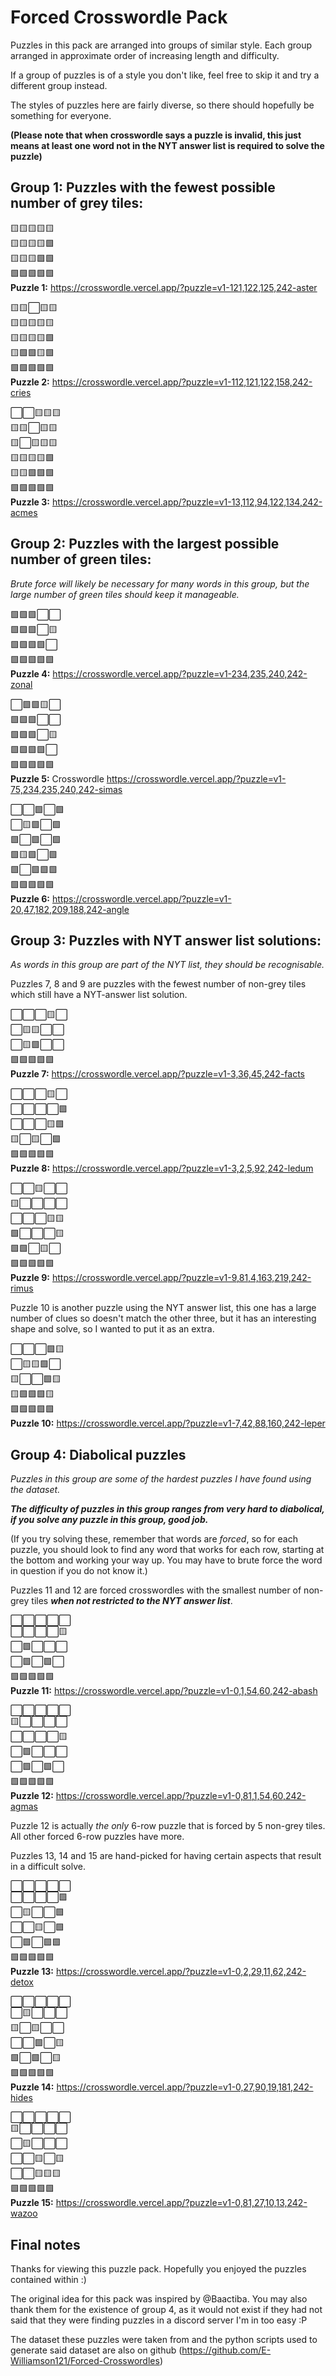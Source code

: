 # Forced Crosswordle Pack

Puzzles in this pack are arranged into groups of similar style. Each group arranged in approximate order of increasing length and difficulty.

If a group of puzzles is of a style you don't like, feel free to skip it and try a different group instead.

The styles of puzzles here are fairly diverse, so there should hopefully be something for everyone.

**(Please note that when crosswordle says a puzzle is invalid, this just means at least one word not in the NYT answer list is required to solve the puzzle)**

## Group 1: Puzzles with the fewest possible number of grey tiles:

🟨🟨🟨🟨🟨  
🟨🟨🟨🟨🟩  
🟨🟨🟨🟩🟩  
🟩🟩🟩🟩🟩  
**Puzzle 1:** https://crosswordle.vercel.app/?puzzle=v1-121,122,125,242-aster

🟨🟨⬜🟨🟨  
🟨🟨🟨🟨🟨  
🟨🟨🟨🟨🟩  
🟨🟩🟩🟨🟩  
🟩🟩🟩🟩🟩  
**Puzzle 2:** https://crosswordle.vercel.app/?puzzle=v1-112,121,122,158,242-cries

⬜⬜🟨🟨🟨  
🟨🟨⬜🟨🟨  
🟨⬜🟨🟨🟨  
🟨🟨🟨🟨🟩  
🟨🟨🟩🟩🟩  
🟩🟩🟩🟩🟩  
**Puzzle 3:** https://crosswordle.vercel.app/?puzzle=v1-13,112,94,122,134,242-acmes

## Group 2: Puzzles with the largest possible number of green tiles:

*Brute force will likely be necessary for many words in this group, but the large number of green tiles should keep it manageable.*

🟩🟩🟩⬜⬜  
🟩🟩🟩⬜🟨  
🟩🟩🟩🟩⬜  
🟩🟩🟩🟩🟩  
**Puzzle 4:** https://crosswordle.vercel.app/?puzzle=v1-234,235,240,242-zonal

⬜🟩🟩🟨⬜  
🟩🟩🟩⬜⬜  
🟩🟩🟩⬜🟨  
🟩🟩🟩🟩⬜  
🟩🟩🟩🟩🟩  
**Puzzle 5:** Crosswordle https://crosswordle.vercel.app/?puzzle=v1-75,234,235,240,242-simas

⬜⬜🟩⬜🟩  
⬜🟨🟩⬜🟩  
🟩⬜🟩⬜🟩  
🟩🟨🟩⬜🟩  
🟩⬜🟩🟩🟩  
🟩🟩🟩🟩🟩  
**Puzzle 6:** https://crosswordle.vercel.app/?puzzle=v1-20,47,182,209,188,242-angle

## Group 3: Puzzles with NYT answer list solutions:

*As words in this group are part of the NYT list, they should be recognisable.*

Puzzles 7, 8 and 9 are puzzles with the fewest number of non-grey tiles which still have a NYT-answer list solution.

⬜⬜⬜🟨⬜  
⬜🟨🟨⬜⬜  
⬜🟨🟩⬜⬜  
🟩🟩🟩🟩🟩  
**Puzzle 7:** https://crosswordle.vercel.app/?puzzle=v1-3,36,45,242-facts

⬜⬜⬜🟨⬜  
⬜⬜⬜⬜🟩  
⬜⬜⬜🟨🟩  
🟨⬜🟨⬜🟩  
🟩🟩🟩🟩🟩  
**Puzzle 8:** https://crosswordle.vercel.app/?puzzle=v1-3,2,5,92,242-ledum

⬜⬜🟨⬜⬜  
🟨⬜⬜⬜⬜  
⬜⬜⬜🟨🟨  
🟩⬜⬜⬜🟨  
🟩🟩⬜🟨⬜  
🟩🟩🟩🟩🟩  
**Puzzle 9:** https://crosswordle.vercel.app/?puzzle=v1-9,81,4,163,219,242-rimus

Puzzle 10 is another puzzle using the NYT answer list, this one has a large number of clues so doesn't match the other three, but it has an interesting shape and solve, so I wanted to put it as an extra.

⬜⬜⬜🟩🟨  
⬜🟨🟨🟩⬜  
🟨⬜⬜🟩🟨  
🟨🟩🟩🟩🟨  
🟩🟩🟩🟩🟩  
**Puzzle 10:** https://crosswordle.vercel.app/?puzzle=v1-7,42,88,160,242-leper

## Group 4: Diabolical puzzles

*Puzzles in this group are some of the hardest puzzles I have found using the dataset.*

***The difficulty of puzzles in this group ranges from very hard to diabolical, if you solve any puzzle in this group, good job.***

(If you try solving these, remember that words are *forced*, so for each puzzle, you should look to find any word that works for each row, starting at the bottom and working your way up. You may have to brute force the word in question if you do not know it.)

Puzzles 11 and 12 are forced crosswordles with the smallest number of non-grey tiles ***when not restricted to the NYT answer list***.

⬜⬜⬜⬜⬜  
⬜⬜⬜⬜🟨  
⬜🟩⬜⬜⬜  
⬜🟩⬜🟩⬜  
🟩🟩🟩🟩🟩  
**Puzzle 11:** https://crosswordle.vercel.app/?puzzle=v1-0,1,54,60,242-abash

⬜⬜⬜⬜⬜  
🟨⬜⬜⬜⬜  
⬜⬜⬜⬜🟨  
⬜🟩⬜⬜⬜  
⬜🟩⬜🟩⬜  
🟩🟩🟩🟩🟩  
**Puzzle 12:** https://crosswordle.vercel.app/?puzzle=v1-0,81,1,54,60,242-agmas

Puzzle 12 is actually *the only* 6-row puzzle that is forced by 5 non-grey tiles. All other forced 6-row puzzles have more.

Puzzles 13, 14 and 15 are hand-picked for having certain aspects that result in a difficult solve.

⬜⬜⬜⬜⬜  
⬜⬜⬜⬜🟩  
⬜🟨⬜⬜🟩  
⬜⬜🟨⬜🟩  
⬜🟩⬜🟩🟩  
🟩🟩🟩🟩🟩  
**Puzzle 13:** https://crosswordle.vercel.app/?puzzle=v1-0,2,29,11,62,242-detox

⬜⬜⬜⬜⬜  
⬜🟨⬜⬜⬜  
🟨⬜🟨⬜⬜  
⬜⬜🟩⬜🟨  
🟩⬜🟩⬜🟨  
🟩🟩🟩🟩🟩  
**Puzzle 14:** https://crosswordle.vercel.app/?puzzle=v1-0,27,90,19,181,242-hides

⬜⬜⬜⬜⬜  
🟨⬜⬜⬜⬜  
⬜🟨⬜⬜⬜  
⬜⬜🟨⬜🟨  
⬜⬜🟨🟨🟨  
🟩🟩🟩🟩🟩  
**Puzzle 15:** https://crosswordle.vercel.app/?puzzle=v1-0,81,27,10,13,242-wazoo

## Final notes

Thanks for viewing this puzzle pack. Hopefully you enjoyed the puzzles contained within \:)

The original idea for this pack was inspired by @Baactiba. You may also thank them for the existence of group 4, as it would not exist if they had not said that they were finding puzzles in a discord server I'm in too easy \:P

The dataset these puzzles were taken from and the python scripts used to generate said dataset are also on github (https://github.com/E-Williamson121/Forced-Crosswordles)
